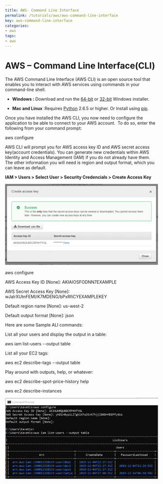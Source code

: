 ```yaml
---
title: AWS- Command Line Interface
permalink: /tutorials/aws/aws-command-line-interface
key: aws-command-line-interface
categories:
- aws
tags:
- aws
---
```



AWS – Command Line Interface(CLI)
=================================

The AWS Command Line Interface (AWS CLI) is an open source tool that enables you
to interact with AWS services using commands in your command-line shell.

-   **Windows :** Download and run
    the [64-bit](https://s3.amazonaws.com/aws-cli/AWSCLI64PY3.msi) or [32-bit](https://s3.amazonaws.com/aws-cli/AWSCLI32PY3.msi) Windows
    installer.

-   **Mac and Linux** :Requires [Python](http://www.python.org/download/) 2.6.5
    or higher. Or Install using [pip](http://www.pip-installer.org/en/latest/).

Once you have installed the AWS CLI, you now need to configure the application
to be able to connect to your AWS account.  To do so, enter the following from
your command prompt:

aws configure

AWS CLI will prompt you for AWS access key ID and AWS secret access key(account
credentials). You can generate new credentials within AWS Identity and Access
Management (IAM) if you do not already have them. The other information you will
need is region and output format, which you can leave as default.

**IAM \> Users \> Select User \> Security Credencials \> Create Access Key**

![](media/d1616930c326550d50a18c5651357b40.png)

aws configure

AWS Access Key ID [None]: AKIAIOSFODNN7EXAMPLE

AWS Secret Access Key [None]: wJalrXUtnFEMI/K7MDENG/bPxRfiCYEXAMPLEKEY

Default region name [None]: us-west-2

Default output format [None]: json

Here are some Sample ALI commands:

List all your users and display the output in a table:

aws iam list-users --output table

List all your EC2 tags:

aws ec2 describe-tags --output table

Play around with outputs, help, or whatever:

aws ec2 describe-spot-price-history help

aws ec2 describe-instances

![](media/5646b57b1935e26239848cffac5525c8.png)
